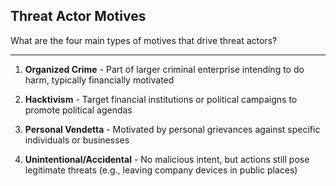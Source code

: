 ## Threat Actor Motives

What are the four main types of motives that drive threat actors?

---

1. **Organized Crime** - Part of larger criminal enterprise intending to do harm, typically financially motivated

2. **Hacktivism** - Target financial institutions or political campaigns to promote political agendas

3. **Personal Vendetta** - Motivated by personal grievances against specific individuals or businesses

4. **Unintentional/Accidental** - No malicious intent, but actions still pose legitimate threats (e.g., leaving company devices in public places)

